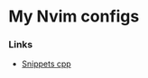 # My Nvim configs

### Links
* [Snippets cpp](https://github.com/shaeinst/roshnivim/blob/4794631e1a59b9270d250f5e08067c493cb2bb13/extra/snippets/cpp.json)
